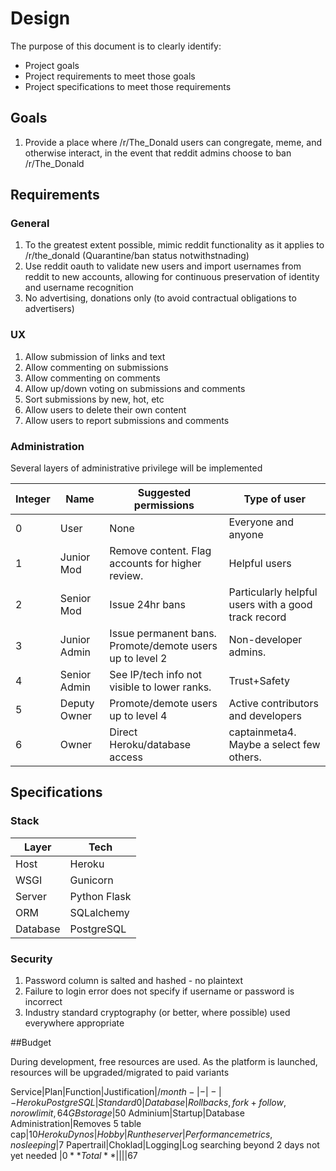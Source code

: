 # Design

The purpose of this document is to clearly identify:

* Project goals
* Project requirements to meet those goals
* Project specifications to meet those requirements

## Goals

1. Provide a place where /r/The_Donald users can congregate, meme, and otherwise interact, in the event that reddit admins choose to ban /r/The_Donald

## Requirements

### General

1. To the greatest extent possible, mimic reddit functionality as it applies to /r/the_donald (Quarantine/ban status notwithstnading)
2. Use reddit oauth to validate new users and import usernames from reddit to new accounts, allowing for continuous preservation of identity and username recognition
3. No advertising, donations only (to avoid contractual obligations to advertisers)

### UX

1. Allow submission of links and text
2. Allow commenting on submissions
3. Allow commenting on comments
4. Allow up/down voting on submissions and comments
5. Sort submissions by new, hot, etc
6. Allow users to delete their own content
7. Allow users to report submissions and comments

### Administration

Several layers of administrative privilege will be implemented

Integer|Name|Suggested permissions|Type of user
-|-|-|-
0|User|None|Everyone and anyone
1|Junior Mod|Remove content. Flag accounts for higher review.|Helpful users
2|Senior Mod|Issue 24hr bans|Particularly helpful users with a good track record 
3|Junior Admin|Issue permanent bans. Promote/demote users up to level 2 |Non-developer admins.
4|Senior Admin|See IP/tech info not visible to lower ranks.|Trust+Safety
5|Deputy Owner|Promote/demote users up to level 4|Active contributors and developers
6|Owner|Direct Heroku/database access|captainmeta4. Maybe a select few others.

## Specifications

### Stack 

Layer|Tech
-|-
Host|Heroku
WSGI|Gunicorn
Server|Python Flask
ORM|SQLalchemy
Database|PostgreSQL

### Security

1. Password column is salted and hashed - no plaintext
2. Failure to login error does not specify if username or password is incorrect
3. Industry standard cryptography (or better, where possible) used everywhere appropriate

##Budget

During development, free resources are used. As the platform is launched, resources will be upgraded/migrated to paid variants

Service|Plan|Function|Justification|$/month
-|-|-|-
Heroku PostgreSQL|Standard 0|Database|Rollbacks, fork+follow, no row limit, 64GB storage|$50
Adminium|Startup|Database Administration|Removes 5 table cap|$10
Heroku Dynos|Hobby|Run the server|Performance metrics, no sleeping|$7
Papertrail|Choklad|Logging|Log searching beyond 2 days not yet needed |$0
**Total**||||$67
